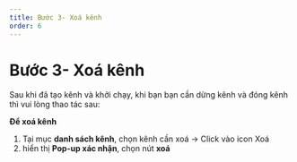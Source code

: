 ```yaml
---
title: Bước 3- Xoá kênh
order: 6
---
```

# Bước 3- Xoá kênh

Sau khi đã tạo kênh và khởi chạy, khi bạn bạn cần dừng kênh và đóng kênh thì vui lòng thao tác sau:

**Để xoá kênh**

1. Tại mục **danh sách kênh**, chọn kênh cần xoá -> Click vào icon Xoá
2. hiển thị **Pop-up xác nhận**, chọn nút **xoá**